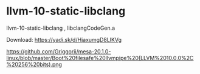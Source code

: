 # llvm-10-static-libclang
llvm-10-static-libclang , libclangCodeGen.a

Download: https://yadi.sk/d/HjaxumgD8LIKVg

https://github.com/Griggorii/mesa-20.1.0-linux/blob/master/Boot%20filesafe%20llvmpipe%20(LLVM%2010.0.0%2C%20256%20bits).png
